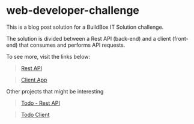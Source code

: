 # web-developer-challenge

This is a blog post solution for a BuildBox IT Solution challenge.

The solution is divided between a Rest API (back-end) and a client (front-end) that consumes and performs API requests.

To see more, visit the links below:

> <a href="https://github.com/jhollyferr/buildbox-blog-api">Rest API</a> 

> <a href="https://github.com/jhollyferr/buildbox-blog-client">Client App</a> 
 

Other projects that might be interesting

> <a href="https://github.com/jhollyferr/esparta-todo-api">Todo - Rest API</a>

> <a href="https://github.com/jhollyferr/esparta-todo-client">Todo Client</a>
